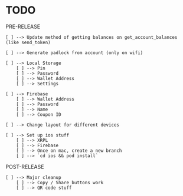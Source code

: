 # TODO

PRE-RELEASE

    [ ] --> Update method of getting balances on get_account_balances (like send_token)

    [ ] --> Generate padlock from account (only on wifi)

    [ ] --> Local Storage
        [ ] --> Pin
        [ ] --> Password
        [ ] --> Wallet Address
        [ ] --> Settings

    [ ] --> Firebase
        [ ] --> Wallet Address
        [ ] --> Password
        [ ] --> Name
        [ ] --> Coupon ID

    [ ] --> Change layout for different devices

    [ ] --> Set up ios stuff
        [ ] --> XRPL
        [ ] --> Firebase
        [ ] --> Once on mac, create a new branch
        [ ] --> `cd ios && pod install`

    
POST-RELEASE

    [ ] --> Major cleanup
        [ ] --> Copy / Share buttons work
        [ ] --> QR code stuff
        

    

    

    

    

    